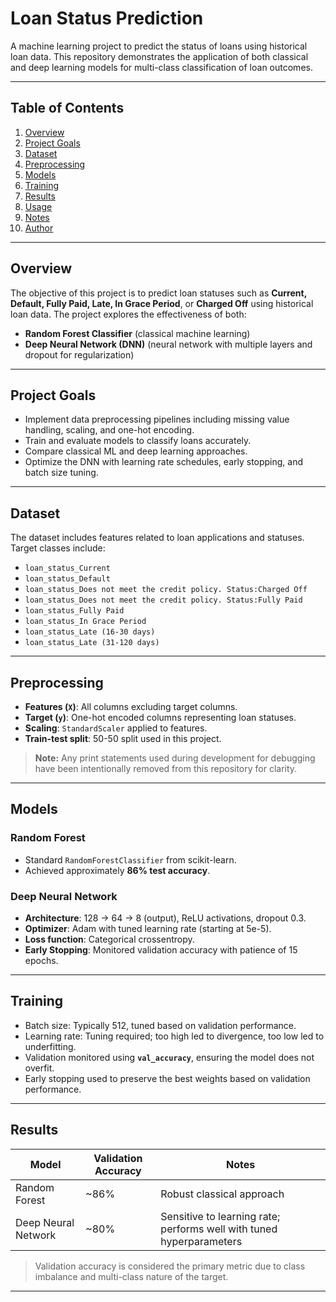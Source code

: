 # Loan Status Prediction

A machine learning project to predict the status of loans using historical loan data. This repository demonstrates the application of both classical and deep learning models for multi-class classification of loan outcomes.  

---

## Table of Contents
1. [Overview](#overview)  
2. [Project Goals](#project-goals)  
3. [Dataset](#dataset)  
4. [Preprocessing](#preprocessing)  
5. [Models](#models)  
6. [Training](#training)  
7. [Results](#results)  
8. [Usage](#usage)  
9. [Notes](#notes)  
10. [Author](#author)  

---

## Overview
The objective of this project is to predict loan statuses such as **Current, Default, Fully Paid, Late, In Grace Period**, or **Charged Off** using historical loan data. The project explores the effectiveness of both:

- **Random Forest Classifier** (classical machine learning)  
- **Deep Neural Network (DNN)** (neural network with multiple layers and dropout for regularization)  

---

## Project Goals
- Implement data preprocessing pipelines including missing value handling, scaling, and one-hot encoding.  
- Train and evaluate models to classify loans accurately.  
- Compare classical ML and deep learning approaches.  
- Optimize the DNN with learning rate schedules, early stopping, and batch size tuning.  

---

## Dataset
The dataset includes features related to loan applications and statuses. Target classes include:  
- `loan_status_Current`  
- `loan_status_Default`  
- `loan_status_Does not meet the credit policy. Status:Charged Off`  
- `loan_status_Does not meet the credit policy. Status:Fully Paid`  
- `loan_status_Fully Paid`  
- `loan_status_In Grace Period`  
- `loan_status_Late (16-30 days)`  
- `loan_status_Late (31-120 days)`  

---

## Preprocessing
- **Features (`X`)**: All columns excluding target columns.  
- **Target (`y`)**: One-hot encoded columns representing loan statuses.  
- **Scaling**: `StandardScaler` applied to features.  
- **Train-test split**: 50-50 split used in this project.  

> **Note:** Any print statements used during development for debugging have been intentionally removed from this repository for clarity.  

---

## Models

### Random Forest
- Standard `RandomForestClassifier` from scikit-learn.  
- Achieved approximately **86% test accuracy**.  

### Deep Neural Network
- **Architecture**: 128 → 64 → 8 (output), ReLU activations, dropout 0.3.  
- **Optimizer**: Adam with tuned learning rate (starting at 5e-5).  
- **Loss function**: Categorical crossentropy.  
- **Early Stopping**: Monitored validation accuracy with patience of 15 epochs.  

---

## Training
- Batch size: Typically 512, tuned based on validation performance.  
- Learning rate: Tuning required; too high led to divergence, too low led to underfitting.  
- Validation monitored using **`val_accuracy`**, ensuring the model does not overfit.  
- Early stopping used to preserve the best weights based on validation performance.  

---

## Results
| Model | Validation Accuracy | Notes |
|-------|------------------|-------|
| Random Forest | ~86% | Robust classical approach |
| Deep Neural Network | ~80% | Sensitive to learning rate; performs well with tuned hyperparameters |

> Validation accuracy is considered the primary metric due to class imbalance and multi-class nature of the target.  

---



